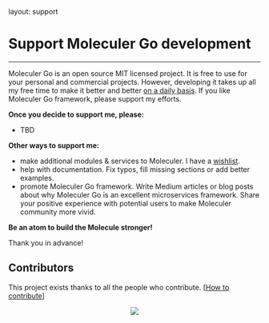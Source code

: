 layout: support

# Support Moleculer Go development

---

Moleculer Go is an open source MIT licensed project. It is free to use for your personal and commercial projects. However, developing it takes up all my free time to make it better and better [on a daily basis](https://github.com/pentateu). If you like Moleculer Go framework, please support my efforts.

**Once you decide to support me, please:**

-   TBD

**Other ways to support me:**

-   make additional modules & services to Moleculer. I have a [wishlist](https://github.com/moleculer-go/moleculer/issues/2).
-   help with documentation. Fix typos, fill missing sections or add better examples.
-   promote Moleculer Go framework. Write Medium articles or blog posts about why Moleculer Go is an excellent microservices framework. Share your positive experience with potential users to make Moleculer community more vivid.

**Be an atom to build the Molecule stronger!**

Thank you in advance!

[patreon]: https://www.patreon.com/bePatron?u=6245171
[opencollective]: https://opencollective.com/moleculer
[wispay]: https://www.wispay.io/t/qKe

## Contributors

This project exists thanks to all the people who contribute. [[How to contribute](https://github.com/moleculer-go/moleculer/blob/master/CONTRIBUTING.md)]

<div align="center">
<a href="https://github.com/moleculer-go/moleculer/graphs/contributors" target="_blank"><img src="https://opencollective.com/moleculer/contributors.svg?width=890&button=false" /></a>
</div>
